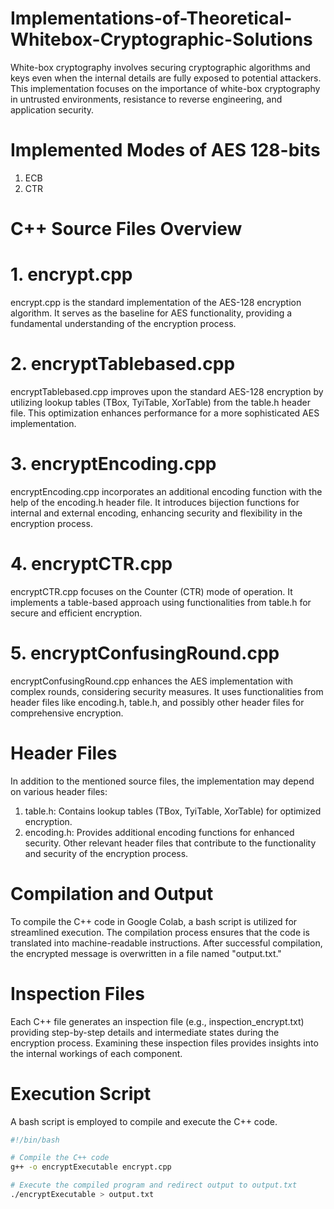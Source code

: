 # Implementations-of-Theoretical-Whitebox-Cryptographic-Solutions

White-box cryptography involves securing cryptographic algorithms and keys even when the internal details are fully exposed to potential attackers. This implementation focuses on the importance of white-box cryptography in untrusted environments, resistance to reverse engineering, and application security.

# Implemented Modes of AES 128-bits
1. ECB
2. CTR

# C++ Source Files Overview
# 1. encrypt.cpp
encrypt.cpp is the standard implementation of the AES-128 encryption algorithm. It serves as the baseline for AES functionality, providing a fundamental understanding of the encryption process.

# 2. encryptTablebased.cpp
encryptTablebased.cpp improves upon the standard AES-128 encryption by utilizing lookup tables (TBox, TyiTable, XorTable) from the table.h header file. This optimization enhances performance for a more sophisticated AES implementation.

# 3. encryptEncoding.cpp
encryptEncoding.cpp incorporates an additional encoding function with the help of the encoding.h header file. It introduces bijection functions for internal and external encoding, enhancing security and flexibility in the encryption process.

# 4. encryptCTR.cpp
encryptCTR.cpp focuses on the Counter (CTR) mode of operation. It implements a table-based approach using functionalities from table.h for secure and efficient encryption.

# 5. encryptConfusingRound.cpp
encryptConfusingRound.cpp enhances the AES implementation with complex rounds, considering security measures. It uses functionalities from header files like encoding.h, table.h, and possibly other header files for comprehensive encryption.

# Header Files
In addition to the mentioned source files, the implementation may depend on various header files:

1. table.h: Contains lookup tables (TBox, TyiTable, XorTable) for optimized encryption.
2. encoding.h: Provides additional encoding functions for enhanced security.
Other relevant header files that contribute to the functionality and security of the encryption process.

# Compilation and Output
To compile the C++ code in Google Colab, a bash script is utilized for streamlined execution. The compilation process ensures that the code is translated into machine-readable instructions. After successful compilation, the encrypted message is overwritten in a file named "output.txt."

# Inspection Files
Each C++ file generates an inspection file (e.g., inspection_encrypt.txt) providing step-by-step details and intermediate states during the encryption process. Examining these inspection files provides insights into the internal workings of each component.


# Execution Script
A bash script is employed to compile and execute the C++ code. 

```bash
#!/bin/bash

# Compile the C++ code
g++ -o encryptExecutable encrypt.cpp

# Execute the compiled program and redirect output to output.txt
./encryptExecutable > output.txt
